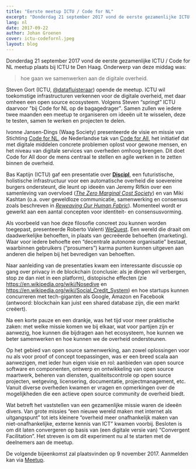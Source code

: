 ```yaml
---
title: "Eerste meetup ICTU / Code for NL"
excerpt: "Donderdag 21 september 2017 vond de eerste gezamenlijke ICTU / Code for NL meetup plaats bij ICTU te Den Haag"
lang: nl
date: 2017-09-22
author: Johan Groenen
cover: ictu-codefornl.jpeg
layout: blog
---
```


Donderdag 21 september 2017 vond de eerste gezamenlijke ICTU / Code for NL meetup plaats bij ICTU te Den Haag. Onderwerp van deze middag was:

> hoe gaan we samenwerken aan de digitale overheid.

Steven Gort (ICTU, [@datafluisteraar](https://twitter.com/datafluisteraar)) opende de meetup. ICTU wil toekomstige infrastructuren verkennen voor de digitale overheid, met daar omheen een open source ecosysteem. Volgens Steven “springt” ICTU daarvoor "bij Code for NL op de bagagedrager". Samen zullen we iedere twee maanden een meetup te organiseren om ideeën uit te wisselen, deze te testen, samen te werken en projecten te delen.

Ivonne Jansen-Dings (Waag Society) presenteerde de visie en missie van Stichting [Code for NL](http://codefor.nl/), de Nederlandse tak van [Code for All](http://codeforall.org/), het initiatief dat met digitale middelen concrete problemen oplost voor gewone mensen, en het niveau van digitale services van overheden omhoog brengen. Dit doet Code for All door de mens centraal te stellen en agile werken in te zetten binnen de overheid.

Bas Kaptijn (ICTU) gaf een presentatie over [__Discipl__](https://www.ictu.nl/discipl-technologie-voor-een-samenleving-van-de-toekomst), een futuristische, holistische infrastructuur voor een automatische overheid die soevereine burgers ondersteunt, die leunt op ideeën van Jeremy Rifkin over een samenleving van overvloed ([_The Zero Marginal Cost Society_](http://www.huffingtonpost.com/jeremy-rifkin/collaborative-commons-zero-marginal-cost-society_b_5064767.html)) en van Miki Kashtan (o.a. over geweldloze communicatie, samenwerking en consensus zoals beschreven in [_Reweaving Our Human Fabric_](http://thefearlessheart.org/store/reweaving-our-human-fabric/)). Momenteel wordt er gewerkt aan een aantal concepten voor identiteit- en consensusvorming.

Als voorbeeld van hoe deze filosofie concreet zou kunnen worden toegepast, presenteerde Roberto Valenti [WeQuest](http://wequest.it/). Een wereld die draait om daadwerkelijke behoeften, in plaats van gecreëerde behoeften (marketing). Waar voor iedere behoefte een “decentrale autonome organisatie” bestaat, waarbinnen gebruikers (“prosumers”) karma punten kunnen uitgeven aan anderen die helpen bij het bevredigen van behoeften.

Naar aanleiding van de presentaties kwam een interessante discussie op gang over privacy in de blockchain (conclusie: als je dingen wil verbergen, stop ze dan niet in een platform), distopische effecten (zie https://en.wikipedia.org/wiki/Nosedive en https://en.wikipedia.org/wiki/Social_Credit_System) en hoe startups kunnen concurreren met tech-giganten als Google, Amazon en Facebook (antwoord: blockchain kan juist een shared database zijn, die een markt creëert).

Na een korte pauze en een drankje, was het tijd voor meer praktische zaken: met welke missie komen we bij elkaar, wat voor partijen zijn er aanwezig, hoe kunnen die bijdragen aan het ecosysteem, hoe kunnen we beter samenwerken en hoe kunnen we de overheid ondersteunen.

Op het gebied van open source samenwerking, aan zowel oplossingen voor nu als voor proof of concept toepassingen, was er een breed scala aan aanwezigen, met ieder hun eigen visie en rol: aanbieden van open source software en componenten, ontwerp en ontwikkeling van open source maartwerk, beheren van diensten, qualiteitscontrole op open source projecten, wetgeving, licensering, documentatie, projectmanagement, etc. Vanuit diverse overheden kwamen er vragen en opmerkingen over de mogelijkheden die een actieve open source community de overheid biedt.

Wat betreft het vaststellen van een gezamenlijke missie waren de ideeën divers. Van grote missies “een nieuwe wereld maken met internet als uitgangspunt” tot iets kleinere “overheid meer onafhankelijk maken van niet-onafhankelijke, externe kennis van ICT” kwamen voorbij. Besloten is om dit laten convergeren op basis van (een digitale versie van) “Convergent Facilitation”. Het streven is om dit experiment nu al te starten met de deelnemers aan de meetup.

De volgende bijeenkomst zal plaatsvinden op 9 november 2017. Aanmelden kan via [Meetup](https://www.meetup.com/Code-For-NL/events/243572950/).